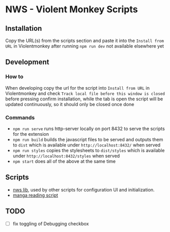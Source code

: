 # NWS - Violent Monkey Scripts

## Installation

Copy the URL(s) from the scripts section and paste it into the `Install from URL` in Violentmonkey after running `npm run dev` not available elsewhere yet

## Development

### How to

When developing copy the url for the script into `Install from URL` in Violentmonkey and check `Track local file before this window is closed` before pressing confirm installation, while the tab is open the script will be updated continuously, so it should only be closed once done

### Commands

- `npm run serve` runs http-server locally on port 8432 to serve the scripts for the extension
- `npm run build` builds the javascript files to be served and outputs them to `dist`
  which is available under `http://localhost:8432/` when served
- `npm run styles` copies the stylesheets to `dist/styles`
  which is available under `http://localhost:8432/styles` when served
- `npm start` does all of the above at the same time

## Scripts

- [nws lib](src/nws.lib.ts), used by other scripts for configuration UI and initialization.
- [manga reading script](src/manga-reading-script.user.ts)


## TODO

- [ ] fix toggling of Debugging checkbox
